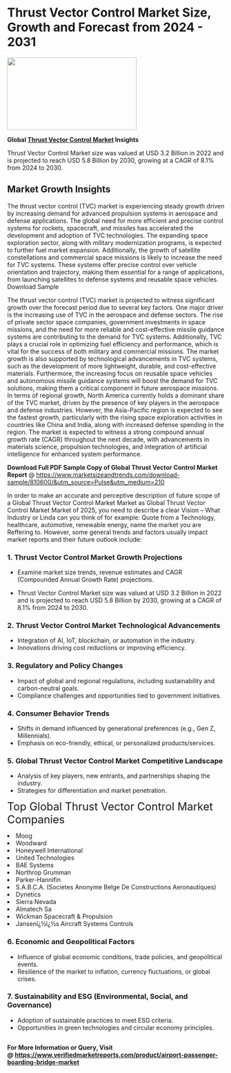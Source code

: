 <H1>Thrust Vector Control Market Size, Growth and Forecast from 2024 - 2031</H1><img class="aligncenter size-medium wp-image-584254" src="https://thirdeyenews.in/wp-content/uploads/2024/09/Global-Market-Research-300x168.jpeg" alt="" width="300" height="168" /><p><strong>Global&nbsp;<a href="https://www.marketsizeandtrends.com/download-sample/810600/&amp;utm_source=Pulse&amp;utm_medium=210">Thrust Vector Control Market</a> Insights</strong></p><p>Thrust Vector Control Market size was valued at USD 3.2 Billion in 2022 and is projected to reach USD 5.8 Billion by 2030, growing at a CAGR of 8.1% from 2024 to 2030.</p><p><h2>Market Growth Insights</h2> <p>The thrust vector control (TVC) market is experiencing steady growth driven by increasing demand for advanced propulsion systems in aerospace and defense applications. The global need for more efficient and precise control systems for rockets, spacecraft, and missiles has accelerated the development and adoption of TVC technologies. The expanding space exploration sector, along with military modernization programs, is expected to further fuel market expansion. Additionally, the growth of satellite constellations and commercial space missions is likely to increase the need for TVC systems. These systems offer precise control over vehicle orientation and trajectory, making them essential for a range of applications, from launching satellites to defense systems and reusable space vehicles. Download Sample</p> <p>The thrust vector control (TVC) market is projected to witness significant growth over the forecast period due to several key factors. One major driver is the increasing use of TVC in the aerospace and defense sectors. The rise of private sector space companies, government investments in space missions, and the need for more reliable and cost-effective missile guidance systems are contributing to the demand for TVC systems. Additionally, TVC plays a crucial role in optimizing fuel efficiency and performance, which is vital for the success of both military and commercial missions. The market growth is also supported by technological advancements in TVC systems, such as the development of more lightweight, durable, and cost-effective materials. Furthermore, the increasing focus on reusable space vehicles and autonomous missile guidance systems will boost the demand for TVC solutions, making them a critical component in future aerospace missions. In terms of regional growth, North America currently holds a dominant share of the TVC market, driven by the presence of key players in the aerospace and defense industries. However, the Asia-Pacific region is expected to see the fastest growth, particularly with the rising space exploration activities in countries like China and India, along with increased defense spending in the region. The market is expected to witness a strong compound annual growth rate (CAGR) throughout the next decade, with advancements in materials science, propulsion technologies, and integration of artificial intelligence for enhanced system performance. </p><p><span class=""><strong>Download Full PDF Sample Copy of Global Thrust Vector Control Market Report</strong> @ <a href="https://www.marketsizeandtrends.com/download-sample/810600/&amp;utm_source=Pulse&amp;utm_medium=210" target="_blank">https://www.marketsizeandtrends.com/download-sample/810600/&amp;utm_source=Pulse&amp;utm_medium=210</a></span></p><p>In order to make an accurate and perceptive description of future scope of a Global&nbsp;Thrust Vector Control Market Market as Global&nbsp;Thrust Vector Control Market Market of 2025, you need to describe a clear Vision &ndash; What Industry or Linda can you think of for example: Quote from a Technology, healthcare, automotive, renewable energy, name the market you are Reffering to. However, some general trends and factors usually impact market reports and their future outlook include:</p><h3>1.&nbsp;<strong>Thrust Vector Control Market Growth Projections</strong></h3><ul><li>Examine market size trends, revenue estimates and CAGR (Compounded Annual Growth Rate) projections.</li><li><p>Thrust Vector Control Market size was valued at USD 3.2 Billion in 2022 and is projected to reach USD 5.8 Billion by 2030, growing at a CAGR of 8.1% from 2024 to 2030.</p></li></ul><h3>2.&nbsp;<strong>Thrust Vector Control Market Technological Advancements</strong></h3><ul><li>Integration of AI, IoT, blockchain, or automation in the industry.</li><li>Innovations driving cost reductions or improving efficiency.</li></ul><h3>3.&nbsp;<strong>Regulatory and Policy Changes</strong></h3><ul><li>Impact of global and regional regulations, including sustainability and carbon-neutral goals.</li><li>Compliance challenges and opportunities tied to government initiatives.</li></ul><h3>4.&nbsp;<strong>Consumer Behavior Trends</strong></h3><ul><li>Shifts in demand influenced by generational preferences (e.g., Gen Z, Millennials).</li><li>Emphasis on eco-friendly, ethical, or personalized products/services.</li></ul><h3>5.&nbsp;<strong>Global Thrust Vector Control Market Competitive Landscape</strong></h3><ul><li>Analysis of key players, new entrants, and partnerships shaping the industry.</li><li>Strategies for differentiation and market penetration.</li></ul><p data-pm-slice="1 1 []"><span style="color: inherit; font-family: inherit; font-size: 25px;">Top Global Thrust Vector Control Market Companies</span></p><div class="" data-test-id=""><p><li>Moog</li><li> Woodward</li><li> Honeywell International</li><li> United Technologies</li><li> BAE Systems</li><li> Northrop Grumman</li><li> Parker-Hannifin</li><li> S.A.B.C.A. (Societes Anonyme Belge De Constructions Aeronautiques)</li><li> Dynetics</li><li> Sierra Nevada</li><li> Almatech Sa</li><li> Wickman Spacecraft & Propulsion</li><li> Jansenï¿½ï¿½s Aircraft Systems Controls</li></p></div><h3>6.&nbsp;<strong>Economic and Geopolitical Factors</strong></h3><ul><li>Influence of global economic conditions, trade policies, and geopolitical events.</li><li>Resilience of the market to inflation, currency fluctuations, or global crises.</li></ul><h3>7.&nbsp;<strong>Sustainability and ESG (Environmental, Social, and Governance)</strong></h3><ul><li>Adoption of sustainable practices to meet ESG criteria.</li><li>Opportunities in green technologies and circular economy principles.</li></ul><h2><strong style="font-size: 14px;">For More Information or Query, Visit @&nbsp;</strong><a style="background-color: #ffffff; font-size: 14px;" href="https://www.marketsizeandtrends.com/report/thrust-vector-control-market/" target="_blank">https://www.verifiedmarketreports.com/product/airport-passenger-boarding-bridge-market</a></h2>
